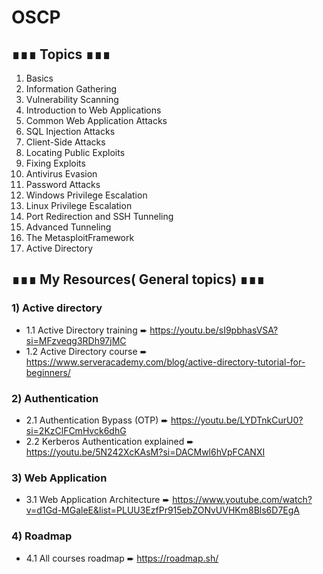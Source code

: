 # OSCP
## ∎∎∎ Topics ∎∎∎
1) Basics
2) Information Gathering
3) Vulnerability Scanning
4) Introduction to Web Applications
5) Common Web Application Attacks
6) SQL Injection Attacks
7) Client-Side Attacks
8) Locating Public Exploits
9) Fixing Exploits
10) Antivirus Evasion
11) Password Attacks
12) Windows Privilege Escalation
13) Linux Privilege Escalation
14) Port Redirection and SSH Tunneling
15) Advanced Tunneling
16) The MetasploitFramework
17) Active Directory

## ∎∎∎ My Resources( General topics) ∎∎∎
### 1) Active directory
  * 1.1 Active Directory training ➨ https://youtu.be/sI9pbhasVSA?si=MFzveqg3RDh97jMC
  * 1.2 Active Directory course ➨ https://www.serveracademy.com/blog/active-directory-tutorial-for-beginners/
### 2) Authentication
  * 2.1 Authentication Bypass (OTP) ➨ https://youtu.be/LYDTnkCurU0?si=2KzClFCmHvck6dhG
  * 2.2 Kerberos Authentication explained ➨ https://youtu.be/5N242XcKAsM?si=DACMwl6hVpFCANXI
### 3) Web Application
  * 3.1 Web Application Architecture ➨ https://www.youtube.com/watch?v=d1Gd-MGaleE&list=PLUU3EzfPr915ebZONvUVHKm8Bls6D7EgA
### 4) Roadmap 
 * 4.1 All courses roadmap ➨ https://roadmap.sh/
